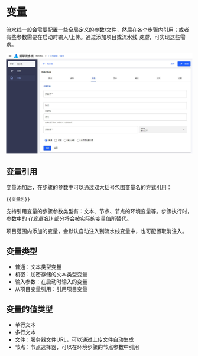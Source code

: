 # 变量

流水线一般会需要配置一些全局定义的参数/文件，然后在各个步骤内引用；或者有些参数需要在启动时输入/上传。通过添加项目或流水线 *变量*，可实现这些需求。 

![流水线创建变量](../img/pipeline-variable-create.jpg)

## 变量引用
变量添加后，在步骤的参数中可以通过双大括号包围变量名的方式引用：
```
{{变量名}}
```
支持引用变量的步骤参数类型有：文本、节点、节点的环境变量等。步骤执行时，参数中的 *<span v-pre>{{变量名}}</span>* 部分将会被实际的变量值所替代。

项目范围内添加的变量，会默认自动注入到流水线变量中，也可配置取消注入。

## 变量类型
- 普通：文本类型变量
- 机密：加密存储的文本类型变量
- 输入参数：在启动时输入的变量
- 从项目变量引用：引用项目变量

## 变量的值类型
- 单行文本
- 多行文本
- 文件：服务器文件URL，可以通过上传文件自动生成
- 节点：节点选择器，可以在环境步骤的节点参数中引用
